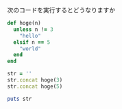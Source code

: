 次のコードを実行するとどうなりますか
```ruby
def hoge(n)
  unless n != 3
    "hello"
  elsif n == 5
    "world"
  end
end

str = ''
str.concat hoge(3)
str.concat hoge(5)

puts str
```

